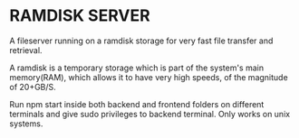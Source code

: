 # RAMDISK SERVER
A fileserver running on a ramdisk storage for very fast file transfer and retrieval.

A ramdisk is a temporary storage which is part of the system's main memory(RAM), which allows it to have very high speeds, of the magnitude of 20+GB/S.

Run npm start inside both backend and frontend folders on different terminals and give sudo privileges to backend terminal.
Only works on unix systems.
